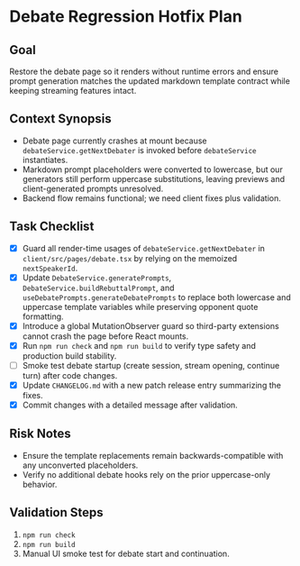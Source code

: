 <!--
 * Author: gpt-5-codex
 * Date: 2025-10-19 01:18 UTC
 * PURPOSE: Capture the action plan for restoring the debate page boot flow, fixing template substitution, and validating the streaming handshake.
 * SRP/DRY check: Pass - Focused on documenting tasks for this fix without duplicating other plans.
-->

# Debate Regression Hotfix Plan

## Goal
Restore the debate page so it renders without runtime errors and ensure prompt generation matches the updated markdown template contract while keeping streaming features intact.

## Context Synopsis
- Debate page currently crashes at mount because `debateService.getNextDebater` is invoked before `debateService` instantiates.
- Markdown prompt placeholders were converted to lowercase, but our generators still perform uppercase substitutions, leaving previews and client-generated prompts unresolved.
- Backend flow remains functional; we need client fixes plus validation.

## Task Checklist
- [x] Guard all render-time usages of `debateService.getNextDebater` in `client/src/pages/debate.tsx` by relying on the memoized `nextSpeakerId`.
- [x] Update `DebateService.generatePrompts`, `DebateService.buildRebuttalPrompt`, and `useDebatePrompts.generateDebatePrompts` to replace both lowercase and uppercase template variables while preserving opponent quote formatting.
- [x] Introduce a global MutationObserver guard so third-party extensions cannot crash the page before React mounts.
- [x] Run `npm run check` and `npm run build` to verify type safety and production build stability.
- [ ] Smoke test debate startup (create session, stream opening, continue turn) after code changes.
- [x] Update `CHANGELOG.md` with a new patch release entry summarizing the fixes.
- [x] Commit changes with a detailed message after validation.

## Risk Notes
- Ensure the template replacements remain backwards-compatible with any unconverted placeholders.
- Verify no additional debate hooks rely on the prior uppercase-only behavior.

## Validation Steps
1. `npm run check`
2. `npm run build`
3. Manual UI smoke test for debate start and continuation.
